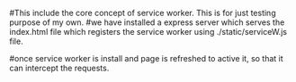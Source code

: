 #This include the core concept of service worker. This is for just testing purpose of my own.
#we have installed a express server which serves the index.html file which registers the service worker using ./static/serviceW.js file.

#once service worker is install and page is refreshed to active it, so that it can intercept the requests.

